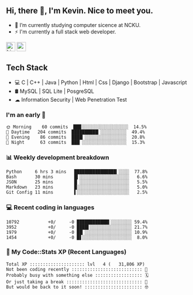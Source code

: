 ## Hi, there 👋, I'm Kevin. Nice to meet you.

- 🌱 I’m currently studying computer sicence at NCKU.
- ⚡ I'm currently a full stack web developer.

<a href="https://www.linkedin.com/in/kevin12686/"><img alt="LinkedIn" src="https://img.shields.io/badge/linkedin%20-%230077B5.svg?&style=for-the-badge&logo=linkedin&logoColor=white" height=25></a>
<a href="https://www.instagram.com/kevin12686/"><img src="https://img.shields.io/badge/instagram-3f729b?&style=for-the-badge&logo=instagram&logoColor=white" height=25></a>

## Tech Stack

* 💻 C | C++ | Java | Python | Html | Css | Django | Bootstrap | Javascript
* 🛢️ MySQL | SQL Lite | PosgreSQL
* ☁ Information Security | Web Penetration Test

### I'm an early 🐤

<!-- early_bird start -->

```text
🌞 Morning    60 commits  ███░░░░░░░░░░░░░░░░░░  14.5%
🌆 Daytime   204 commits  ██████████▎░░░░░░░░░░  49.4%
🌃 Evening    86 commits  ████▎░░░░░░░░░░░░░░░░  20.8%
🌙 Night      63 commits  ███▏░░░░░░░░░░░░░░░░░  15.3%
```

<!-- early_bird end -->

### 📊 Weekly development breakdown

<!-- code_time start -->

```text
Python     6 hrs 3 mins   ████████████████▎░░░░  77.8%
Bash       30 mins        █▍░░░░░░░░░░░░░░░░░░░   6.6%
JSON       25 mins        █▏░░░░░░░░░░░░░░░░░░░   5.5%
Markdown   23 mins        █░░░░░░░░░░░░░░░░░░░░   5.0%
Git Config 11 mins        ▌░░░░░░░░░░░░░░░░░░░░   2.5%
```

<!-- code_time end -->

### 💻 Recent coding in languages

<!-- code_diff start -->

```text
10792           +0/     -0 ████████████▍░░░░░░░░ 59.4%
3952            +0/     -0 ████▌░░░░░░░░░░░░░░░░ 21.7%
1979            +0/     -0 ██▎░░░░░░░░░░░░░░░░░░ 10.9%
1454            +0/     -0 █▋░░░░░░░░░░░░░░░░░░░  8.0%
```

<!-- code_diff end -->

### 🧰 My Code::Stats XP (Recent Languages)

<!-- codestats start -->

```text
Total XP ::::::::::::::::::::: lvl   4 (   31,806 XP) 
Not been coding recently ::::::::::::::::::::::::::: 🙈
Probably busy with something else :::::::::::::::::: 🗓
Or just taking a break ::::::::::::::::::::::::::::: 🌴
But would be back to it soon! :::::::::::::::::::::: 🤓
```

<!-- codestats end -->
